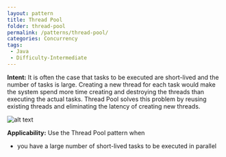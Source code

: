 ```yaml
---
layout: pattern
title: Thread Pool
folder: thread-pool
permalink: /patterns/thread-pool/
categories: Concurrency
tags:
 - Java
 - Difficulty-Intermediate
---
```


**Intent:** It is often the case that tasks to be executed are short-lived and
the number of tasks is large. Creating a new thread for each task would make
the system spend more time creating and destroying the threads than executing
the actual tasks. Thread Pool solves this problem by reusing existing threads
and eliminating the latency of creating new threads.

![alt text](./etc/thread-pool.png "Thread Pool")

**Applicability:** Use the Thread Pool pattern when

* you have a large number of short-lived tasks to be executed in parallel
